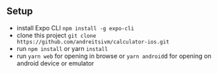 ## Setup
- install Expo CLI `npm install -g expo-cli`
- clone this project `git clone https://github.com/andreitsivm/calculator-ios.git`
- run `npm install` or yarn `install`
- run `yarn web` for opening in browse or `yarn android`d for opening on android device or emulator 
